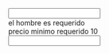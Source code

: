 <!-- 
    El objeto formulario, se crea programaticamente en la clase 
    y se sincrozina con el DOM

    ? import {ReactiveformsModule} from '@angular/form' | en el modulo que trabajemos

    # Validadores del framework
    * min
    * max
    * required
    * email
    * minLength
    * maxLength
    * pattern
-->

<!-- LOGIN -->
<html> 
    <form [formGruop="form"] (ngSubmit)="Submit()">
        <input [formControlName]="'username'">
        <div *ngIf="form.get('Username).invalid">
            <div *ngIf="form.get('username').getError('required')">el hombre es requerido</div>
            <div *ngIf="username.errors['minPrice']">precio minimo requerido 10</div>
        </div>
        <input [formControlName]="'password'">
    </form>
</html>

<script>

// Componente 
import {FormControl} from '@angular/form'

// obtengo y creo el tipo de el formulario de la plantilla
form:FormGruop = new FormGruop({
    // modelo o campos del form, null es para el valor cuando se crea/inicia | cada campo es un form control
    username: new FormControl(null, [Validators.required,Validators.minLengt(5)], this.minPrice(10))
    password:  new FormControl('')
})

contructor(private router: Router){}

ngOnInit(){}

onSubmit(){
    if(this.form.valid){
        this.validateLogin(this.form.value)
    }        
}

private validateLogin(user: User){
    if(user.username === 'admin' && user.password === 'admin'){
        this.router.navigate(['']) // rediccion a la ruta principal
    }
}

// validador personalizado de precio minimo
minPrice(minPrice:number): ValidatorFn{
    return (control:AbstractControl): {[key:string]: any} | null =>{
        if(control.value !== undefined && control.value <= minPrice){
            return{
                'minPrice': true
            }
        } else {
            return null;
        }
    }
}

// nos suscribimos al cambio de valor del form , o puede ser de un campo
this.userForm.valueChanges
.suscribe(value => console.log(value))
// cambios a nivel de estado
this.userForm.statusChanges
.suscribe(status => console.log(status))
</script>